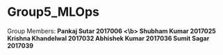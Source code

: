 # Group5_MLOps
Group Members:
<b>Pankaj Sutar 2017006 <\b>
Shubham Kumar 2017025
Krishna Khandelwal 2017032
Abhishek Kumar 2017036
Sumit Sagar 2017039

